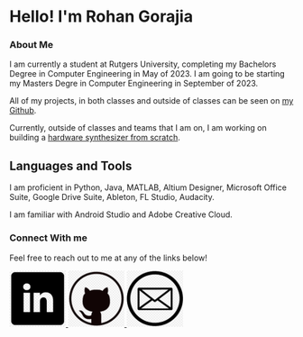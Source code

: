# Hello! I'm Rohan Gorajia

### About Me

I am currently a student at Rutgers University, completing my Bachelors Degree in Computer Engineering in May of 2023. I am going to be starting my Masters Degre in Computer Engineering in September of 2023. 

All of my projects, in both classes and outside of  classes can be seen on [my Github].

Currently, outside of classes and teams that I am on, I am working on building a [hardware synthesizer from scratch].

## Languages and Tools
I am proficient in Python, Java, MATLAB, Altium Designer, Microsoft Office Suite, Google Drive Suite, Ableton, FL Studio, Audacity.

I am familiar with Android Studio and Adobe Creative Cloud.

### Connect With me
Feel free to reach out to me at any of the links below!

<a href="https://www.linkedin.com/in/rohan-gorajia/"> <img src="https://github.com/MrGarage/MrGarage/blob/main/LinkedinLogoTwo.png" alt="LinkedIn" width="100" height="100">
<a href="https://github.com/MrGarage"> <img src="https://github.com/MrGarage/MrGarage/blob/main/githubLogo.png" alt="LinkedIn" width="100" height="100">
<a href="mailto: rgorajia01@gmail.com"> <img src="https://github.com/MrGarage/MrGarage/blob/main/mailLogo.png" alt="LinkedIn" width="100" height="100">




[my Github]: https://github.com/MrGarage
[hardware synthesizer from scratch]: https://github.com/MrGarage/HardwareSynth

